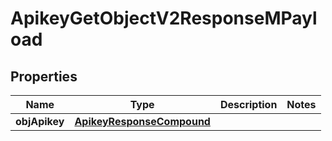 
# ApikeyGetObjectV2ResponseMPayload

## Properties
Name | Type | Description | Notes
------------ | ------------- | ------------- | -------------
**objApikey** | [**ApikeyResponseCompound**](ApikeyResponseCompound.md) |  | 



